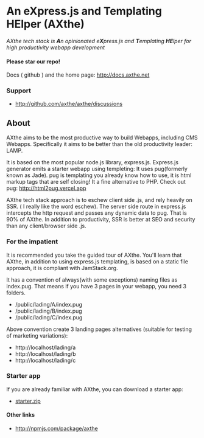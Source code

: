 
# An eXpress.js and Templating HElper (AXthe)
<i>AXthe tech stack is <b>A</b>n opinionated e<b>X</b>press.js and <b>T</b>emplating <b>HE</b>lper for high productivity webapp development</i>

#### Please star our repo!

Docs ( github ) and the home page: http://docs.axthe.net

### Support
- http://github.com/axthe/axthe/discussions


## About
AXthe aims to be the most productive way to build Webapps, including CMS Webapps. Specifically it aims to be better than the old productivity leader: LAMP.
 
It is based on the most popular node.js library, express.js. Express.js generator emits a starter webapp using templeting: It uses pug(formerly known as Jade). pug is templating you already know how to use, it is html markup tags that are self closing! It a fine alternative to PHP.
Check out pug: http://html2pug.vercel.app
 
AXthe tech stack approach is to eschew client side .js, and rely heavily on SSR. ( I really like the word eschew). The server side route in express.js intercepts the http request and passes any dynamic data to pug. That is 90% of AXthe. In addition to productivity, SSR is better at SEO and security than any client/browser side .js.


### For the impatient
It is recommended you take the guided tour of AXthe. You'll learn that AXthe, in addition to using express.js templating, is based on a static file approach, it is compliant with JamStack.org.
 
It has a convention of always(with some exceptions) naming files as index.pug. That means if you have 3 pages in your webapp, you need 3 folders.
- /public/lading/A/index.pug
- /public/lading/B/index.pug
- /public/lading/C/index.pug
 
Above convention create 3 landing pages alternatives (suitable for testing of marketing variations):
- http://localhost/lading/a
- http://localhost/lading/b
- http://localhost/lading/c

### Starter app
If you are already familiar with AXthe, you can download a starter app:
- <a href="starter.zip">starter.zip</a>


#### Other links
- http://npmjs.com/package/axthe

